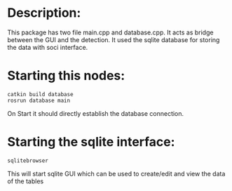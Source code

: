 # Description:
This package has two file main.cpp and database.cpp. It acts as bridge between the GUI and the detection.
It used the sqlite database for storing the data with soci interface.

# Starting this nodes:

	catkin build database
	rosrun database main

On Start it should directly establish the database connection.

# Starting the sqlite interface:

	sqlitebrowser

This will start sqlite GUI which can be used to create/edit and view the data of the tables